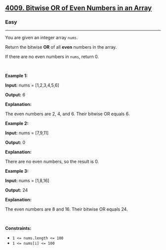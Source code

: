 <h2><a href="https://leetcode.com/problems/bitwise-or-of-even-numbers-in-an-array">4009. Bitwise OR of Even Numbers in an Array</a></h2><h3>Easy</h3><hr><p>You are given an integer array <code>nums</code>.</p>

<p>Return the bitwise <strong>OR</strong> of all <strong>even</strong> numbers in the array.</p>

<p>If there are no even numbers in <code>nums</code>, return 0.</p>

<p>&nbsp;</p>
<p><strong class="example">Example 1:</strong></p>

<div class="example-block">
<p><strong>Input:</strong> <span class="example-io">nums = [1,2,3,4,5,6]</span></p>

<p><strong>Output:</strong> <span class="example-io">6</span></p>

<p><strong>Explanation:</strong></p>

<p>The even numbers are 2, 4, and 6. Their bitwise OR equals 6.</p>
</div>

<p><strong class="example">Example 2:</strong></p>

<div class="example-block">
<p><strong>Input:</strong> <span class="example-io">nums = [7,9,11]</span></p>

<p><strong>Output:</strong> <span class="example-io">0</span></p>

<p><strong>Explanation:</strong></p>

<p>There are no even numbers, so the result is 0.</p>
</div>

<p><strong class="example">Example 3:</strong></p>

<div class="example-block">
<p><strong>Input:</strong> <span class="example-io">nums = [1,8,16]</span></p>

<p><strong>Output:</strong> <span class="example-io">24</span></p>

<p><strong>Explanation:</strong></p>

<p>The even numbers are 8 and 16. Their bitwise OR equals 24.</p>
</div>

<p>&nbsp;</p>
<p><strong>Constraints:</strong></p>

<ul>
	<li><code>1 &lt;= nums.length &lt;= 100</code></li>
	<li><code>1 &lt;= nums[i] &lt;= 100</code></li>
</ul>
